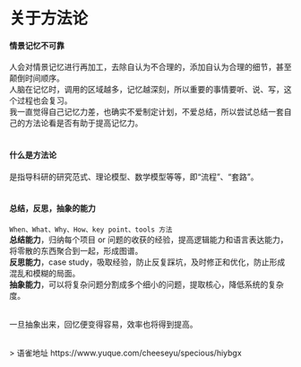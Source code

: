 # 关于方法论
#### 情景记忆不可靠

人会对情景记忆进行再加工，去除自认为不合理的，添加自认为合理的细节，甚至颠倒时间顺序。  
人脑在记忆时，调用的区域越多，记忆越深刻，所以重要的事情要听、说、写，这个过程也会复习。  
我一直觉得自己记忆力差，也确实不爱制定计划，不爱总结，所以尝试总结一套自己的方法论看是否有助于提高记忆力。  
​

#### 什么是方法论

是指导科研的研究范式、理论模型、数学模型等等，即“流程”、“套路”。  
​

#### 总结，反思，抽象的能力

`When、What、Why、How、key point、tools 方法`  
**总结能力**，归纳每个项目 or 问题的收获的经验，提高逻辑能力和语言表达能力，将零散的东西聚合到一起，形成图谱。  
**反思能力**，case study，吸取经验，防止反复踩坑，及时修正和优化，防止形成混乱和模糊的局面。  
**抽象能力**，可以将复杂问题分割成多个细小的问题，提取核心，降低系统的复杂度。  
​

一旦抽象出来，回忆便变得容易，效率也将得到提高。
  
<br />
> 语雀地址 https://www.yuque.com/cheeseyu/specious/hiybgx